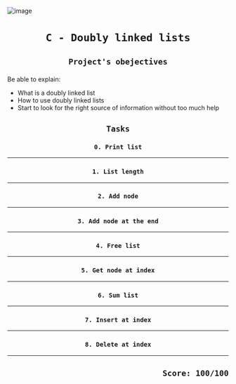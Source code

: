 ![image](https://www.thecrazyprogrammer.com/wp-content/uploads/2015/09/Doubly-Linked-List-in-C-and-C-.gif)

# <p align=center>`C - Doubly linked lists`</p>
## <p align=center> `Project's obejectives` </p>
Be able to explain:
- What is a doubly linked list
- How to use doubly linked lists
- Start to look for the right source of information without too much help

## <p align=center>`Tasks`</p>

### <p align=center>`0. Print list`</p>
----------------------------------------
### <p align=center>`1. List length`</p>
----------------------------------------
### <p align=center>`2. Add node`</p>
----------------------------------------
### <p align=center>`3. Add node at the end`</p>
----------------------------------------
### <p align=center>`4. Free list`</p>
----------------------------------------
### <p align=center>`5. Get node at index`</p>
----------------------------------------
### <p align=center>`6. Sum list`</p>
----------------------------------------
### <p align=center>`7. Insert at index`</p>
----------------------------------------
### <p align=center>`8. Delete at index`</p>
----------------------------------------


## <p align=right>`Score: 100/100`</p>
